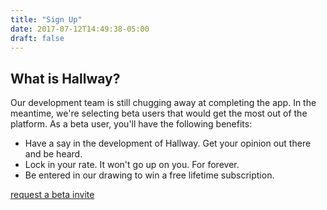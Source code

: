 ```yaml
---
title: "Sign Up"
date: 2017-07-12T14:49:38-05:00
draft: false
---
```


## What is Hallway?
Our development team is still chugging away at completing the app. In the meantime, we're selecting beta users that would get the most out of the platform.  As a beta user, you'll have the following benefits:

- Have a say in the development of Hallway. Get your opinion out there and be heard.
- Lock in your rate. It won't go up on you. For forever.
- Be entered in our drawing to win a free lifetime subscription.

[request a beta invite](http://eepurl.com/cUSRq5)

